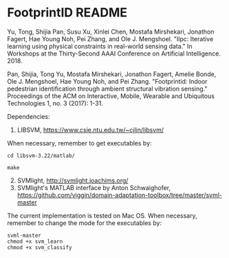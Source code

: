# FootprintID README

Yu, Tong, Shijia Pan, Susu Xu, Xinlei Chen, Mostafa Mirshekari, Jonathon Fagert, Hae Young Noh, Pei Zhang, and Ole J. Mengshoel. "Ilpc: Iterative learning using physical constraints in real-world sensing data." In Workshops at the Thirty-Second AAAI Conference on Artificial Intelligence. 2018.

Pan, Shijia, Tong Yu, Mostafa Mirshekari, Jonathon Fagert, Amelie Bonde, Ole J. Mengshoel, Hae Young Noh, and Pei Zhang. "Footprintid: Indoor pedestrian identification through ambient structural vibration sensing." Proceedings of the ACM on Interactive, Mobile, Wearable and Ubiquitous Technologies 1, no. 3 (2017): 1-31.

Dependencies:  
1) LIBSVM, https://www.csie.ntu.edu.tw/~cjlin/libsvm/

When necessary, remember to get executables by:

    cd libsvm-3.22/matlab/

    make

2) SVMlight, http://svmlight.joachims.org/
3) SVMlight's MATLAB interface by Anton Schwaighofer, https://github.com/viggin/domain-adaptation-toolbox/tree/master/svml-master

The current implementation is tested on Mac OS. When necessary, remember to change the mode for the executables by:

    svml-master
    chmod +x svm_learn
    chmod +x svm_classify


